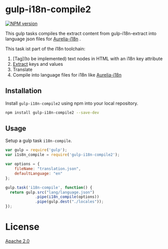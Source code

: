 gulp-i18n-compile2
===
[![NPM version][npm-image]][npm-url] 

This gulp tasks compiles the extract content from gulp-i18n-extract into language json files for [Aurelia-i18n][Aurelia-i18n-url] .

This task ist part of the i18n toolchain:
1. [Tag](to be implemented) text nodes in HTML with an i18n key attribute
2. [Extract][extract] keys and values
3. Translate
4. Compile into language files for i18n like [Aurelia-i18n][Aurelia-i18n-url]

## Installation

Install `gulp-i18n-compile2` using npm into your local repository.

```bash
npm install gulp-i18n-compile2 --save-dev
```
## Usage

Setup a gulp task `i18n-compile`.

```js
var gulp = require('gulp');
var i1s8n_compile = require('gulp-i18n-compile2');

var options = {
	fileName: "translation.json",
	defaultLanguage: "en"
};

gulp.task('i18n-compile', function() {
  return gulp.src("lang/language.json")
             .pipe(i18n_compile(options))
             .pipe(gulp.dest("./locales"));
});
```

# License

[Apache 2.0](/license.txt)

[npm-url]: https://npmjs.org/package/gulp-i18n-compile2
[npm-image]: http://img.shields.io/npm/v/gulp-i18n-compile2.svg
[extract]: https://github.com/netatwork-de/gulp-i18n-extract
[Aurelia-i18n-url]: https://github.com/aurelia/i18n